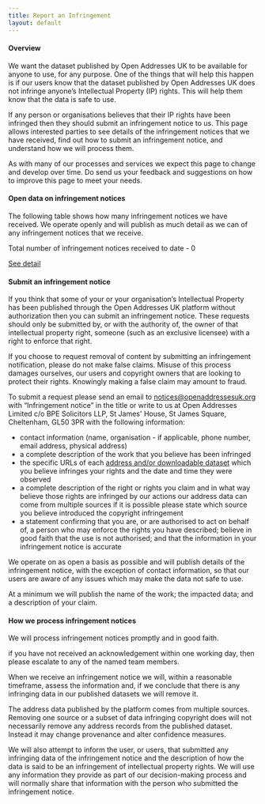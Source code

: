 ```yaml
---
title: Report an Infringement
layout: default
---
```


#### Overview

We want the dataset published by Open Addresses UK to be available for anyone to use, for any purpose. One of the things that will help this happen is if our users know that the dataset published by Open Addresses UK does not infringe anyone’s Intellectual Property (IP) rights. This will help them know that the data is safe to use.

If any person or organisations believes that their IP rights have been infringed then they should submit an infringement notice to us. This page allows interested parties to see details of the infringement notices that we have received, find out how to submit an infringement notice, and understand how we will process them.

As with many of our processes and services we expect this page to change and develop over time. Do send us your feedback and suggestions on how to improve this page to meet your needs.

#### Open data on infringement notices

The following table shows how many infringement notices we have received. We operate openly and will publish as much detail as we can of any infringement notices that we receive. 

Total number of infringement notices received to date - 0

[See detail](https://docs.google.com/a/openaddress.es/spreadsheets/d/1k82q7t22DINFjdk7zHcvHLUslYYYyjZ-6czkt_aeflU/edit#gid=0)

#### Submit an infringement notice

If you think that some of your or your organisation’s Intellectual Property has been published through the Open Addresses UK platform without authorization then you can submit an infringement notice. These requests should only be submitted by, or with the authority of, the owner of that intellectual property right, someone (such as an exclusive licensee) with a right to enforce that right.

If you choose to request removal of content by submitting an infringement notification, please do not make false claims. Misuse of this process damages ourselves, our users and copyright owners that are looking to protect their rights. Knowingly making a false claim may amount to fraud.

To submit a request please send an email to [notices@openaddressesuk.org](mailto:notices@openaddressesuk.org?subject=Infringement%20notice)  with “Infringement notice” in the title or write to us at Open Addresses Limited c/o BPE Solicitors LLP, St James' House, St James Square, Cheltenham, GL50 3PR with the following information:

+ contact information (name, organisation - if applicable, phone number, email address, physical address)
+ a complete description of  the work that you believe has been infringed
+ the specific URLs of each [address and/or downloadable dataset](https://openaddressesuk.org/data) which you believe infringes your rights and the date and time they were observed
+ a complete description of the right or rights you claim and in what way believe those rights are infringed by our actions
our address data can come from multiple sources if it is possible please state which source you believe introduced the copyright infringement
+ a statement confirming that you are, or are authorised to act on behalf of, a person who may enforce the rights you have described; believe in good faith that the use is not authorised; and that the information in your infringement notice is accurate

We operate on as open a basis as possible and will publish details of the infringement notice, with the exception of contact information, so that our users are aware of any issues which may make the data not safe to use.

At a minimum we will publish the name of the work; the impacted data; and a description of your claim. 

#### How we process infringement notices

We will process infringement notices promptly and in good faith.

if you have not received an acknowledgement within one working day, then please escalate to any of the named team members.

When we receive an infringement notice we will, within a reasonable timeframe, assess the information and, if we conclude that there is any infringing data in our published datasets we will remove it.

The address data published by the platform comes from multiple sources. Removing one source or a subset of data infringing copyright does will not necessarily remove any address records from the published dataset. Instead it may change provenance and alter confidence measures. 

We will also attempt to inform the user, or users, that submitted any infringing data of the infringement notice and the description of how the data is said to be an infringement of intellectual property rights. We will use any information they provide as part of our decision-making process and will normally share that information with the person who submitted the infringement notice.
